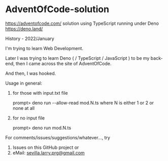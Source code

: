 # AdventOfCode-solution

https://adventofcode.com/ solution using TypeScript running under Deno https://deno.land/

History - 2022/January

I'm trying to learn Web Development.

Later I was trying to learn Deno ( / TypeScript / JavaScript ) to be my back-end, then I came across the site of AdventOfCode.

And then, I was hooked.


Usage in general:

1. for those with input.txt file

   prompt> deno run --allow-read mod.N.ts
     where N is either 1 or 2 or none at all

2. for no input file

   prompt> deno run mod.N.ts



For comments/issues/suggestions/whatever..., try
1. Issues on this GitHub project
or
2. eMail: sevilla.larry.prg@gmail.com
